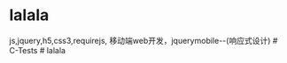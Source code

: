 # lalala

js,jquery,h5,css3,requirejs,  移动端web开发，jquerymobile--(响应式设计)
#   C - T e s t s  
 #   l a l a l a  
 